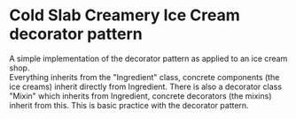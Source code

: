 Cold Slab Creamery Ice Cream decorator pattern
==============================================

A simple implementation of the decorator pattern as applied to an ice cream shop.  
Everything inherits from the "Ingredient" class, concrete components (the ice creams)
inherit directly from Ingredient.  There is also a decorator class "Mixin" which 
inherits from Ingredient, concrete decorators (the mixins) inherit from this.  This
is basic practice with the decorator pattern.


